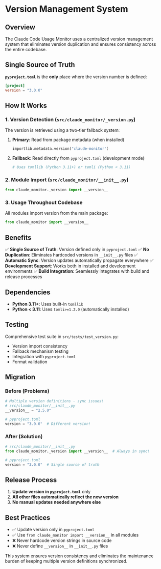 # Version Management System

## Overview

The Claude Code Usage Monitor uses a centralized version management system that eliminates version duplication and ensures consistency across the entire codebase.

## Single Source of Truth

**`pyproject.toml`** is the **only** place where the version number is defined:

```toml
[project]
version = "3.0.0"
```

## How It Works

### 1. Version Detection (`src/claude_monitor/_version.py`)

The version is retrieved using a two-tier fallback system:

1. **Primary**: Read from package metadata (when installed)
   ```python
   importlib.metadata.version("claude-monitor")
   ```

2. **Fallback**: Read directly from `pyproject.toml` (development mode)
   ```python
   # Uses tomllib (Python 3.11+) or tomli (Python < 3.11)
   ```

### 2. Module Import (`src/claude_monitor/__init__.py`)

```python
from claude_monitor._version import __version__
```

### 3. Usage Throughout Codebase

All modules import version from the main package:

```python
from claude_monitor import __version__
```

## Benefits

✅ **Single Source of Truth**: Version defined only in `pyproject.toml`
✅ **No Duplication**: Eliminates hardcoded versions in `__init__.py` files
✅ **Automatic Sync**: Version updates automatically propagate everywhere
✅ **Development Support**: Works both in installed and development environments
✅ **Build Integration**: Seamlessly integrates with build and release processes

## Dependencies

- **Python 3.11+**: Uses built-in `tomllib`
- **Python < 3.11**: Uses `tomli>=1.2.0` (automatically installed)

## Testing

Comprehensive test suite in `src/tests/test_version.py`:

- Version import consistency
- Fallback mechanism testing
- Integration with `pyproject.toml`
- Format validation

## Migration

### Before (Problems)
```python
# Multiple version definitions - sync issues!
# src/claude_monitor/__init__.py
__version__ = "2.5.0"

# pyproject.toml
version = "3.0.0"  # Different version!
```

### After (Solution)
```python
# src/claude_monitor/__init__.py
from claude_monitor._version import __version__  # Always in sync!

# pyproject.toml
version = "3.0.0"  # Single source of truth
```

## Release Process

1. **Update version in `pyproject.toml`** only
2. **All other files automatically reflect the new version**
3. **No manual updates needed anywhere else**

## Best Practices

- ✅ Update version only in `pyproject.toml`
- ✅ Use `from claude_monitor import __version__` in all modules
- ❌ Never hardcode version strings in source code
- ❌ Never define `__version__` in `__init__.py` files

This system ensures version consistency and eliminates the maintenance burden of keeping multiple version definitions synchronized.
